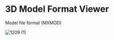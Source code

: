 # 3D Model Format Viewer

Model file format (MXMOD)

![1209 (1)](https://github.com/user-attachments/assets/25884ba4-6201-454a-884b-61edf4f25305)



